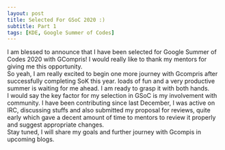 ```yaml
---
layout: post
title: Selected For GSoC 2020 :)
subtitle: Part 1
tags: [KDE, Google Summer of Codes]
---
```


I am blessed to announce that I have been selected for Google Summer of Codes 2020 with GCompris! I would really like to thank my mentors for giving me this opportunity.
 <br>
So yeah, I am really excited to begin one more journey with Gcompris after successfully completing SoK this year. loads of fun and a very productive summer is waiting for me ahead. I am ready to grasp it with both hands.
 <br>
I would say the key factor for my selection in GSoC is my involvement with community. I have been contributing since last December, I was active on IRC, discussing stuffs and also submitted my proposal for reviews, quite early which gave a decent amount of time to mentors to review it properly and suggest appropriate changes.
 <br>
Stay tuned, I will share my goals and further journey with Gcompis in upcoming blogs.
